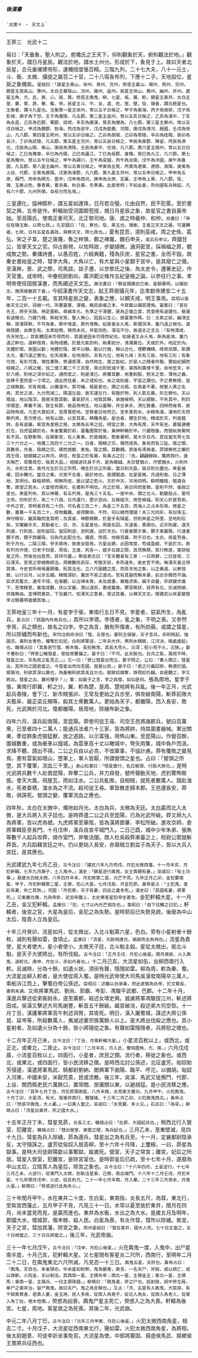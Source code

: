 

##### 後漢書
	`志第十 ‧ 天文上`

* * *

王莽三　光武十二

易曰：「天垂象，聖人則之。庖犧氏之王天下，仰則觀象於天，俯則觀法於地。」觀象於天，謂日月星辰。觀法於地，謂水土州分。形成於下，象見于上。故曰天者北辰星，合元垂燿建帝形，運機授度張百精。三階九列，二十七大夫，八十一元士，斗、衡、太微、攝提之屬百二十官，二十八宿各布列，下應十二子。天地設位，星辰之象備矣。`星經曰：「歲星主泰山，徐州、青州、兖州。熒惑主霍山，楊州、荊州、交州。鎮星主嵩高山，豫州。太白主華陰山，涼州、雍州、益州。辰星主恒山，兾州、幽州、并州。歲星主角、亢、氐、房、心、尾、箕。熒惑主輿鬼、柳、七星、張、翼、軫。鎮星主東井。太白主奎、婁、胃、昴、畢、觜、參。辰星主斗、牛、女、虛、危、室、壁。琁、璣者，謂北極星也。玉衡者，謂斗九星也。玉衡第一星主徐州，常以五子日候之，甲子為東海，丙子為琅邪，戊子為彭城，庚子為下邳，壬子為廣陵，凡五郡。第二星主益州，常以五亥日候之，乙亥為漢中，丁亥為永昌，己亥為巴郡、蜀郡、牂牁，辛亥為廣漢，癸亥為犍為，凡七郡。第三星主兾州，常以五戌日候之，甲戌為魏郡、勃海，丙戌為安平，戊戌為鉅鹿、河閒，庚戌為清河、趙國，壬戌為恒山，凡八郡。第四星主荊州，常以五卯日候之，乙卯為南陽，己卯為零陵，辛卯為桂陽，癸卯為長沙，丁卯為武陵，凡五郡。第五星主兖州，常以五辰日候之，甲辰為東郡、陳留，丙辰為濟北，戊辰為山陽、泰山，庚辰為濟陰，壬辰為東平、任城，凡八郡。第六星主揚州，常以五巳日候之，乙巳為豫章，辛巳為丹陽，己巳為廬江，丁巳為吳郡、會稽，癸巳為九江，凡六郡。第七星為豫州，常以五午日候之，甲午為潁川，壬午為梁國，丙午為汝南，戊午為沛國，庚午為魯國，凡五郡。第八星主幽州，常以五寅日候之，甲寅為玄菟，丙寅為遼東、遼西、漁陽，庚寅為上谷、代郡，壬寅為廣陽，戊寅為涿郡，凡八郡。第九星主并州，常以五申日候之，甲申為五原、鴈門，丙申為朔方、雲中，戊申為西河，庚申為太原、定襄，壬申為上黨，凡八郡。琁、璣、玉衡占色，春青黃，夏赤黃，秋白黃，冬黑黃。此是常明；不如此者，所向國有兵殃起。凡有六十郡，九州所領，自有分而名焉。」`

三皇邁化，恊神醇朴，謂五星如連珠，日月若合璧。化由自然，民不犯慝。至於書契之興，五帝是作。軒轅始受河圖鬬苞授，規日月星辰之象，故星官之書自黃帝始。至高陽氏，使南正重司天，北正黎司地。唐、虞之時羲仲、和仲，`尚書曰：「帝在琁璣玉衡，以齊七政。」孔安國曰：「在，察也。琁，美玉也。璣衡，王者正天文之器，可運轉者。七政，日月五星各異政。舜察天文，齊七政也。」`夏有昆吾，湯則巫咸，周之史佚、萇弘，宋之子韋，楚之唐蔑，魯之梓慎，鄭之裨竈，魏石申夫，`或云石申父。`齊國甘公，皆掌天文之官。仰占俯視，以佐時政，步變擿微，通洞密至，採禍福之原，覩成敗之勢。秦燔詩書，以愚百姓，六經典籍，殘為灰炭，星官之書，全而不毀。故秦史書始皇之時，彗孛大角，大角以亡，有大星與小星鬬于宮中，是其廢亡之徵。至漢興，景、武之際，司馬談，談子遷，以世黎氏之後，為太史令，遷著史記，作天官書。成帝時，中壘校尉劉向，廣洪範災條作五紀皇極之論，以參往行之事。孝明帝使班固敘漢書，而馬續述天文志。`謝沈書曰：「蔡邕撰建武已後，星驗著明，以續前志，譙周接繼其下者。」`今紹漢書作天文志，起王莽居攝元年，迄孝獻帝建安二十五年，二百一十五載。言其時星辰之變，表象之應，以顯天戒，明王事焉。`臣昭以張衡天文之妙，冠絕一代。所著靈憲、渾儀，略具辰燿之本，今寫載以備其理焉。靈憲曰：「昔在先王，將步天路，用定靈軌，尋緒本元。先準之于渾體，是為正儀立度，而皇極有逌建也，樞運有逌稽也。乃建乃稽，斯經天常。聖人無心，因茲以生心，故靈憲作興。曰：太素之前，幽清玄靜，寂漠冥默，不可為象，厥中惟虛，厥外惟無。如是者永乆焉，斯謂溟涬，蓋乃道之根也。道根旣建，自無生有。太素始萌，萌而未兆，并氣同色，渾沌不分。故道志之言云：『有物渾成，先天地生。』其氣體固未可得而形，其遲速固未可得而紀也。如是者又永乆焉，斯為庬鴻，蓋乃道之幹也。道幹旣育，有物成體。於是元氣剖判，剛柔始分，清濁異位。天成於外，地定於內。天體於陽，故圓以動；地體於陰，故平以靜。動以行施，靜以合化，堙鬱構精，時育庶類，斯謂太元，蓋乃道之實也。在天成象，在地成形。天有九位，地有九域；天有三辰，地有三形；有象可效，有形可度。情性萬殊，旁通感薄，自然相生，莫之能紀。於是人之精者作聖。實始紀綱而經緯之。八極之維，徑二億三萬二千三百里，南北則短減千里，東西則廣增千里。自地至天，半於八極，則地之深亦如之。通而度之，則是渾已。將覆其數，用重鉤股，懸天之景，薄地之義，皆移千里而差一寸得之。過此而往者，未之或知也。未之或知者，宇宙之謂也。宇之表無極，宙之端無窮。天有兩儀，以儛道中。其可睹，樞星是也，謂之北極。在南者不著，故聖人弗之名焉。其世之遂，九分而減二。陽道左迴，故天運左行。有驗於物，則人氣左羸，形左繚也。天以陽迴，地以陰淳。是故天致其動，稟氣舒光；地致其靜，承施候明。天以順動，不失其中，則四序順至，寒暑不減，致生有節，故品物用生。地以靈靜，作合承天，清化致養，四時而後育，故品物用成。凡至大莫如天，至厚莫若地。至質者曰地而已。至多莫若水，水精為漢，漢用於天而無列焉，思次質也。地有山獄，以宣其氣，精種為星。星也者，體生於地，精成於天，列居錯跱，各有逌屬。紫宮為皇極之居，太微為五帝之廷。明堂之房，大角有席，天巿有坐。蒼龍連蜷於左，白虎猛據於右，朱雀奮翼於前，靈龜圈首於後，黃神軒轅於中。六擾旣畜，而狼蚖魚鱉罔有不具。在野象物，在朝象官，在人象事，於是備矣。懸象著明，莫大乎日月。其徑當天周七百三十六分之一，地廣二百四十二分之一。日者，陽精之宗。積而成鳥，象烏而有三趾。陽之類，其數竒。月者，陰精之宗。積而成獸，象兔。陰之類，其數耦。其後有馮焉者。羿請無死之藥於西王母，姮娥竊之以奔月。將往，枚筮之於有黃，有黃占之曰：『吉。翩翩歸妹，獨將西行，逢天晦芒，毋驚毋恐，後其大昌。』姮娥遂託身于月，是為蟾蠩。夫日譬猶火，月譬猶水，火則外光，水則含景。故月光生於日之所照，魄生於日之所蔽，當日則光盈，就日則光盡也。衆星被燿，因水轉光。當日之衝，光常不合者，蔽於地也。是謂闇虛。在星星微，月過則食。日之薄地，其明也。繇暗視明，明無所屈，是以望之若火。方於中天，天地同明。繇明瞻暗，暗還自奪，故望之若水。火當夜而揚光，在晝則不明也。月之於夜，與日同而差微。星則不然，強弱之差也。衆星列布，其以神著，有五列焉，是為三十五名。一居中央，謂之北斗。動變挺占，寔司王命。四布於方，為二十八宿。日月運行，歷示吉凶，五緯經次，用告禍福，則天心於是見矣。中外之官，常明者百有二十四，可名者三百二十，為星二千五百，而海人之占未存焉。微星之數，蓋萬一千五百二十。庶物蠢蠢，咸得繫命。不然，何以總而理諸！夫三光同形，有似珠玉，神守精存，麗其職而宣其明；及其衰，神歇精斁，於是乎有隕星。然則奔星之所墜，至地則石矣。文曜麗乎天，其動者七，日、月、五星是也。周旋右回。天道者，貴順也。近天則遲，遠天則速，行則屈，屈則留回，留回則逆，逆則遲，迫於天也。行遲者覿于東，覿于東屬陽，行速者覿于西，覿于西屬陰，日與月此配合也。攝提、熒惑、地候見晨，附于日也。太白、辰星見昏，附于月也。二陰三陽，參天兩地，故男女取焉。方星巡鎮，必因常度，苟或盈縮，不逾於次。故有列司作使，曰老子四星，周伯、王逢、芮各一，錯乎五緯之閒，其見無期，其行無度，寔妖經星之所，然後吉凶宣周，其祥可盡。」蔡邕表志曰：「言天體者有三家：一曰周髀，二曰宣夜，三曰渾天。宣夜之學絕無師法。周髀數術具存，考驗天狀，多所違失，故史官不用。唯渾天者近得其情，今史官所用候臺銅儀，則其法也。立八尺圓體之度，而具天地之象，以正黃道，以察發斂，以行日月，以步五緯。精微深妙，萬世不易之道也。官有其器而無本書，前志亦闕而不論。臣求其舊文，連年不得。在東觀，以治律未竟，未及成書，案略求索。竊不自量，卒欲寢伏儀下，思惟精意，案度成數，扶以文義，潤以道術，著成篇章。罪惡無狀，投畀有北，灰滅雨絕，世路無由。宜博問羣臣，下及巖穴，知渾天之意者，使述其義，以裨天文志。撰建武以來星變彗孛占驗著明者續其後。」`

王莽地皇三年十一月，有星孛于張，東南行五日不見。孛星者，惡氣所生，為亂兵，`星占曰：「其國內外用兵也。」`其所以孛德。孛德者，亂之象，不明之表。又參然孛焉，兵之類也，故名之曰孛。孛之為言，猶有所傷害，有所妨蔽。或謂之彗星，所以除穢而布新也。`宋均注鉤命決曰「彗，五彗也。蒼則王侯破，天子苦兵。赤則賊起，強國恣。黃則女害色，權奪於后妃。白則將軍逆，二年兵大作。黑則水精賦，江河決，賊處處起」也。韓揚占曰：「其象若竹彗、樹木條，長短無常。其長大見乆，災深；短小見不乆，災狹。」晏子春秋曰：「齊景公睹彗星，使伯常騫攘之。晏子曰：『不可。此天敎也。日月之氣，風雨不時，彗星之出，天為民之亂見之。』」又一曰：「景公彗星出而泣，晏子問之。公曰：『寡人聞之，彗星出，其所向之國君當之。今彗星出而向吾國，我是以悲。』晏子曰：『君之行義回邪，無德於國。穿陂池，則欲其深以廣也，為臺榭則欲其高且大也。賦斂如撝奪，誅戮如仇讎。自是觀之，孛又將出。彗星之出，庸何懼乎？』」案：如晏子之言，孛之與彗，如似匪同。`張為周地。星孛于張，東南行即翼、軫之分。翼、軫為楚，是周、楚地將有兵亂。後一年正月，光武起兵舂陵，會下江、新巿賊張卯、王常及更始之兵亦至，俱攻破南陽，斬莽前隊大夫甄阜、屬正梁丘賜等，殺其士衆數萬人。更始為天子，都雒陽，西入長安，敗死。光武興於河北，復都雒陽，居周地，除穢布新之象。

四年六月，漢兵起南陽，至昆陽。莽使司徒王尋、司空王邑將諸郡兵，號曰百萬衆，已至者四十二萬人；能通兵法者六十三家，皆為將帥，持其圖書器械。軍出關東，牽從群象虎狼猛獸，放之道路，以示富強，用怖山東。至昆陽山，作營百餘，圍城數重，或為衝車以撞城，為雲車高十丈以瞰城中，弩矢雨集，城中負戶而汲。求降不聽，請出不得。二公之兵自以必克，不恤軍事，不恊計慮。莽有覆敗之變見焉。晝有雲氣如壞山，墮軍上，軍人皆厭，所謂營頭之星也。占曰：「營頭之所墮，其下覆軍，流血三千里。」`袁山松書曰：「怪星晝行，名曰營頭，行振大誅也。」`是時光武將兵數千人赴救昆陽，奔擊二公兵，并力猋發，號呼聲動天地，虎豹驚怖敗振。會天大風，飛屋瓦，雨如注水。二公兵亂敗，自相賊，就死者數萬人。競赴滍水，死者委積，滍水為之不流。殺司徒王尋。軍皆散走歸本郡。王邑還長安，莽敗，俱誅死。營頭之變，覆軍流血之應也。

四年秋，太白在太微中，燭地如月光。太白為兵，太微為天廷。太白贏而北入太微，是大兵將入天子廷也。是時莽遣二公之兵至昆陽，已為光武所破。莽又拜九人為將軍，皆以虎為號。九虎將軍至華陰，皆為漢將鄧曅、李松所破。進攻京師，倉將軍韓臣至長門。十月戊申，漢兵自宣平城門入。二日己酉，城中少年朱弟、張魚等數千人起兵攻莽，燒作室門，斧敬法闥。商人杜吳殺莽漸臺之上，校尉公賔就斬莽首。大兵蹈藉宮廷之中。仍以更始入長安，赤眉賊立劉盆子為天子，皆以大兵入宮廷，是其應也。

光武建武九年七月乙丑，`古今注曰：「建武六年九月丙戍，月犯太微西藩。十一月辛亥，月犯軒轅。七年九月庚子，土入鬼中。」漢史：「鎮星逆行輿鬼，女主貴親有憂。」巫咸曰：「有土功事。」是歲太白經太微。八年四月辛未，月犯房第二星，光芒不見。九年正月乙卯，金犯婁南星。甲子，月犯軒轅第二星，壬寅，犯心大星。七月戊辰，月並犯昴。黃帝星占：「土犯鬼，皇后有憂，失亡其勢。」河圖：「月犯房，天子有憂，四足之蟲多死。」漢史曰：「其國有憂，將軍死。」又案嚴光傳，光與帝卧，足加帝腹上，太史奏客星犯帝坐甚急。`金犯軒轅大星。十一月乙丑，金又犯軒轅。`孟康曰：「犯，七寸以內光芒相及也。」韋昭曰：「自下往觸之曰犯。」`軒轅者，後宮之官，大星為皇后，金犯之為失勢。是時郭后已失勢見疏，後廢為中山太后，陰貴人立為皇后。

十年三月癸卯，流星如月，從太微出，入北斗魁第六星，色白。旁有小星射者十餘枚，滅則有聲如雷，食頃止。`孟康曰：「流星，光跡相連也，絕跡而去為飛也。」`流星為貴使，星大者使大，星小者使小。太微天子廷，北斗魁主殺。星從太微出，抵北斗魁，是天子大使將出，有所伐殺。`古今注曰：「正月壬戍，月犯心後星。閏月庚辰，火入輿鬼，過軫北。庚申，月在斗，赤如丹者也。」`十二月己亥，大流星如缶，出柳西南行入軫。且滅時，分為十餘，如遺火狀。須臾有聲，隱隱如雷。柳為周，軫為秦、蜀。大流星出柳入軫者，是大使從周入蜀。是時光武帝使大司馬吳漢發南陽卒三萬人，乘船泝江而上，擊蜀白帝公孫述。`臣昭曰：述雖以白承黃，而此遂號為白帝，於文繁長，書例未通。`又命將軍馬武、劉尚、郭霸、岑彭、馮駿平武都、巴郡。十二年十月，漢進兵擊述從弟衞尉永，遂至廣都，殺述女壻史興。威虜將軍馮駿拔江州，斬述將田戎。吳漢又擊述大司馬謝豐，斬首五千餘級。臧宮破涪，殺述弟大司空恢。十一月丁丑，漢護軍將軍高午刺述洞胷，其夜死。明日，漢入屠蜀城，誅述大將公孫晃、延岑等，所殺數萬人，夷滅述妻宗族萬餘人以上。是大將出伐殺之應也。其小星射者，及如遺火分為十餘，皆小將隨從之象。有聲如雷隱隱者，兵將怒之徵也。

十二月年正月己未，`古今注曰：「丁丑，月乘軒轅大星。」`小星流百枚以上，或西北，或正北，或東北，二夜止。`古今注曰：「二月辛亥，月入氐，暈珥圍角、亢、房。」`六月戊戍晨，小流星百枚以上，四面行。小星者，庶民之類。流行者，移徙之象也。或西北，或東北，或四面行，皆小民流移之徵。是時西北討公孫述，北征盧芳。匈奴助芳侵邊，漢遣將軍馬武、騎都尉劉納、閻興軍下曲陽、臨平、呼沱，以備胡。匈奴入河東，中國未安，米穀荒貴，民或流散。後三年，吳漢、馬武又徙鴈門、代郡、上谷、關西縣吏民六萬餘口，置常關、居庸關以東，以避胡寇。是小民流移之應。`古今注曰：「其年七月丁丑，月犯昴頭兩星。八月辛酉，水見東方翼分。九月甲午，火犯輿鬼。十月丁卯，大星流，有光，發東井西行，聲隆隆。十三年二月乙卯，火犯輿鬼西北。」黃帝占曰：「熒惑守輿鬼，大人憂。」一曰貴人當之。巫咸曰：「水見翼，多火災。」石氏曰：「為旱。」郗萌占曰：「流星出東井，所之國大水。」`

十五年正月丁未，彗星見昴，`炎長三丈。韓揚占曰：「在昴，大國起兵也。」`稍西北行入營室，犯離宮，`韓揚占曰：「彗出營室、東壁之閒，為兵起也。」`三月乙未，至東壁滅，見四十九日。彗星為兵入除穢，昴為邊兵，彗星出之為有兵至。十一月，定襄都尉陰承反，太守隨誅之。盧芳從匈奴入居高柳，至十六年十月降，上璽綬。一曰，昴星為獄事。是時大司徒歐陽歙以事繫獄，踰歲死。營室，天子之常宮；離宮，妃后之所居。彗星入營室，犯離宮，是除宮室也。是時郭皇后已疏，至十七年十月，遂廢為中山太后，立陰貴人為皇后，除宮之象也。`古今注曰：「十六年四月，土星逆行。十七年三月乙未，火逆行，從東門入太微，到執法星東，己酉，南出端門。十八年十二月壬戍，月犯木星。十九年閏月戊申，火逆，從氐到亢。二十一年七月辛酉，月入畢。二十三年三月癸未，月食火星。」郗萌曰：「熒惑逆行氐為失火。」`

三十年閏月甲午，水在東井二十度，生白氣，東南指，炎長五尺，為彗，東北行，至紫宮西藩止，五月甲子不見，凡見三十一日。水常以夏至放於東井，閏月在四月，尚未當見而見，是贏而進也。東井為水衡，水出之為大水。是歲五月及明年，郡國大水，壞城郭，傷禾稼，殺人民。白氣為喪，有炎作彗，彗所以除穢。紫宮，天子之宮，彗加其藩，除宮之象。`荊州星經曰：「彗在東井，國大人死。七十日主當之，五十日相當之，三十日兵將當之。」`後三年，光武帝崩。

三十一年七月戊午，`古今注曰：「戊申，月犯心後星。」`火在輿鬼一度，入鬼中，出尸星南半度，十月己亥，犯軒轅大星。又七星間有客星炎二尺所，西南行，至明年二月二十二日，在輿鬼東北六尺所滅，凡見百一十三日。`輿鬼五星，天府也。黃帝占曰：「輿鬼，天目也，朱雀頭也，中央星如粉絮，鬼為變害，故言。一名天尸，斧鉞，或以病亡，或以誅斬。火剋金，天以制法。其西南一星，主積布帛；西北一星，主積金玉；東北一星，主積馬；東南一星，主積兵，一曰主領珠錢。」郗萌曰：「輿鬼者，參之尸也，弧射狼，誤中參左肩，舉尸之東井治，留尸輿鬼，故曰天尸。鬼之為言歸也。」又占：「月、五星有入輿鬼，大臣誅，有干鉞乘質者，君貴人憂，金玉用，民人多疾，從南入為男子，從北入為女，從西入為老人，從東入為丁壯。棺木倍價。」`熒惑為凶衰，輿鬼尸星主死亡，熒惑入之為大喪。軒轅為後宮。七星，周地。客星居之為死喪。其後二年，光武崩。

中元二年八月丁巳，`古今注曰：「元年三月甲寅，月犯心後星。」`火犯太微西南角星，相去二寸。十月戊子，大流星從西南東北行，聲如雷。火犯太微西南角星，為將相。後太尉趙憙、司徒李訢坐事免官。大流星為使。中郎將竇固、揚虛侯馬武、揚鄉侯王賞將兵征西也。

* * *

